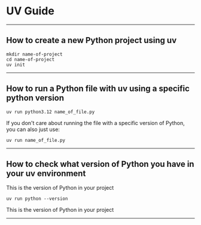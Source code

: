 # UV Guide
_______________________________________________________________________________
## How to create a new Python project using uv

```
mkdir name-of-project
cd name-of-project
uv init
```
_______________________________________________________________________________
## How to run a Python file with uv using a specific python version

```
uv run python3.12 name_of_file.py
```

If you don't care about running the file with a specific version
of Python, you can also just use:
```
uv run name_of_file.py
```
_______________________________________________________________________________
## How to check what version of Python you have in your uv environment

This is the version of Python in your project
```
uv run python --version
```

This is the version of Python in your project

_______________________________________________________________________________
